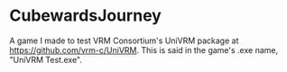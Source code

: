 # CubewardsJourney
A game I made to test VRM Consortium's UniVRM package at https://github.com/vrm-c/UniVRM.
This is said in the game's .exe name, "UniVRM Test.exe".

